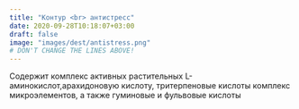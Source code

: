 ```yaml
---
title: "Контур <br> антистресс"
date: 2020-09-28T10:18:07+03:00
draft: false 
image: "images/dest/antistress.png"
# DON'T CHANGE THE LINES ABOVE!
---
```

Содержит комплекс активных растительных L-аминокислот,арахидоновую кислоту, тритерпеновые кислоты комплекс микроэлементов, а также гуминовые и фульвовые кислоты
